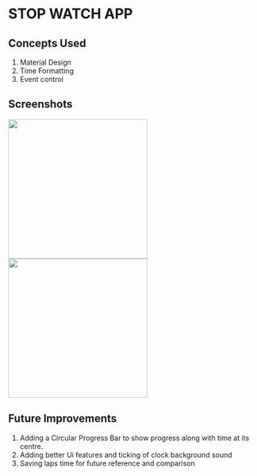 # STOP WATCH APP

## Concepts Used

1. Material Design
2. Time Formatting
3. Event control

## Screenshots

<img src="https://github.com/shikhar8434/Java-A-Z/blob/master/Android%20Projects/StopWatch%20app/ss1.jpeg" width="280"/>     <img src="https://github.com/shikhar8434/Java-A-Z/blob/master/Android%20Projects/StopWatch%20app/ss2.jpeg" width="280"/>

## Future Improvements

1. Adding a Circular Progress Bar to show progress along with time at its centre.
2. Adding better Ui features and ticking of clock background sound
3. Saving laps time for future reference and comparison
